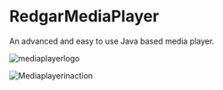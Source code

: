 # RedgarMediaPlayer
An advanced and easy to use Java based media player. 



![mediaplayerlogo](https://user-images.githubusercontent.com/50426742/193423548-dd92259f-2342-4c90-8f20-ea757c7728c1.png)




![Mediaplayerinaction](https://user-images.githubusercontent.com/50426742/193423544-f72dfa6b-3681-429f-9bb3-c80fa048bc4c.png)
